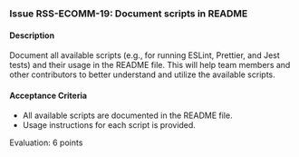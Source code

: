 ### Issue RSS-ECOMM-19: Document scripts in README

#### Description
Document all available scripts (e.g., for running ESLint, Prettier, and Jest tests) and their usage in the README file. This will help team members and other contributors to better understand and utilize the available scripts.

#### Acceptance Criteria
- All available scripts are documented in the README file.
- Usage instructions for each script is provided.

Evaluation: 6 points